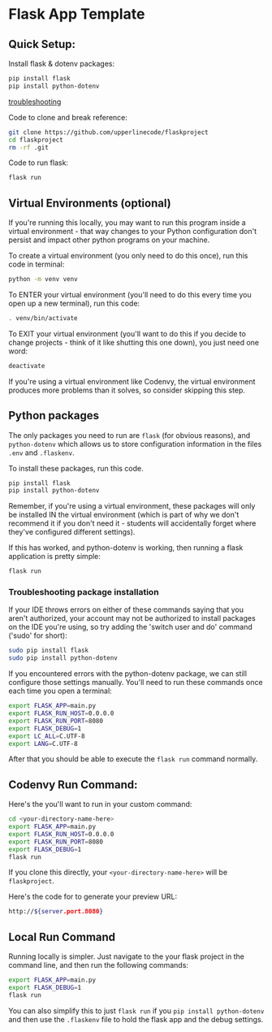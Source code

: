 # Flask App Template

## Quick Setup:

Install flask & dotenv packages:
```bash
pip install flask
pip install python-dotenv
```
[troubleshooting](#troubleshooting-package-installation)

Code to clone and break reference:
```bash
git clone https://github.com/upperlinecode/flaskproject
cd flaskproject
rm -rf .git
```

Code to run flask:
```bash
flask run
```

## Virtual Environments (optional)

If you're running this locally, you may want to run this program inside a virtual environment - that way changes to your Python configuration don't persist and impact other python programs on your machine.

To create a virtual environment (you only need to do this once), run this code in terminal:
```bash
python -m venv venv
```

To ENTER your virtual environment (you'll need to do this every time you open up a new terminal), run this code:
```bash
. venv/bin/activate
```

To EXIT your virtual environment (you'll want to do this if you decide to change projects - think of it like shutting this one down), you just need one word:
```bash
deactivate
```

If you're using a virtual environment like Codenvy, the virtual environment produces more problems than it solves, so consider skipping this step.

## Python packages

The only packages you need to run are `flask` (for obvious reasons), and `python-dotenv` which allows us to store configuration information in the files `.env` and `.flaskenv`.

To install these packages, run this code.
```bash
pip install flask
pip install python-dotenv
```
Remember, if you're using a virtual environment, these packages will only be installed IN the virtual environment (which is part of why we don't recommend it if you don't need it - students will accidentally forget where they've configured different settings).

If this has worked, and python-dotenv is working, then running a flask application is pretty simple:
```bash
flask run
```

### Troubleshooting package installation

If your IDE throws errors on either of these commands saying that you aren't authorized, your account may not be authorized to install packages on the IDE you're using, so try adding the 'switch user and do' command ('sudo' for short):
```bash
sudo pip install flask
sudo pip install python-dotenv
```

If you encountered errors with the python-dotenv package, we can still configure those settings manually. You'll need to run these commands once each time you open a terminal:
```bash
export FLASK_APP=main.py
export FLASK_RUN_HOST=0.0.0.0
export FLASK_RUN_PORT=8080
export FLASK_DEBUG=1
export LC_ALL=C.UTF-8
export LANG=C.UTF-8
```

After that you should be able to execute the `flask run` command normally.

## Codenvy Run Command:

Here's the you'll want to run in your custom command:
```bash
cd <your-directory-name-here>
export FLASK_APP=main.py
export FLASK_RUN_HOST=0.0.0.0
export FLASK_RUN_PORT=8080
export FLASK_DEBUG=1
flask run
```
If you clone this directly, your `<your-directory-name-here>` will be `flaskproject`.

Here's the code for to generate your preview URL:
```bash
http://${server.port.8080}
```

## Local Run Command

Running locally is simpler. Just navigate to the your flask project in the command line, and then run the following commands:
```bash
export FLASK_APP=main.py
export FLASK_DEBUG=1
flask run
```

You can also simplify this to just `flask run` if you `pip install python-dotenv` and then use the `.flaskenv` file to hold the flask app and the debug settings.  
